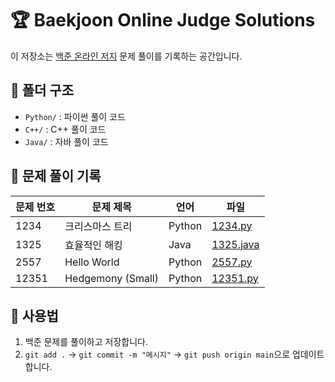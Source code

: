 # 🏆 Baekjoon Online Judge Solutions

이 저장소는 [백준 온라인 저지](https://www.acmicpc.net/) 문제 풀이를 기록하는 공간입니다.

## 📂 폴더 구조
- `Python/` : 파이썬 풀이 코드
- `C++/` : C++ 풀이 코드
- `Java/` : 자바 풀이 코드

## 🚀 문제 풀이 기록
| 문제 번호 | 문제 제목 | 언어 | 파일 |
|----------|----------|------|------|
| 1234 | 크리스마스 트리 | Python | [1234.py](Python/1234.py) |
| 1325 | 효율적인 해킹 | Java | [1325.java](Java/1325.java) |
| 2557 | Hello World | Python | [2557.py](Python/2557.py) |
| 12351 | Hedgemony (Small) | Python | [12351.py](Python/12351.py) |

## 📌 사용법
1. 백준 문제를 풀이하고 저장합니다.
2. `git add .` → `git commit -m "메시지"` → `git push origin main`으로 업데이트합니다.
